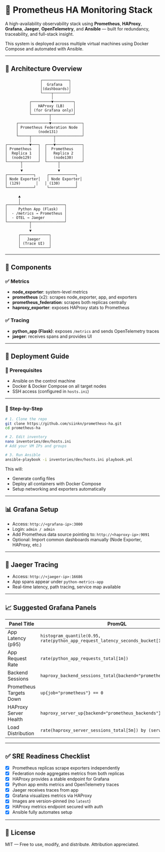 # 🚀 Prometheus HA Monitoring Stack

A high-availability observability stack using **Prometheus**, **HAProxy**, **Grafana**, **Jaeger**, **OpenTelemetry**, and **Ansible** — built for redundancy, traceability, and full-stack insight.

This system is deployed across multiple virtual machines using Docker Compose and automated with Ansible.

---

## 📌 Architecture Overview

```
                ┌────────────┐
                │  Grafana   │
                │(dashboards)│
                └────┬───────┘
                     │
           ┌─────────▼─────────┐
           │   HAProxy (LB)    │
           │ (for Grafana only)│
           └────────┬──────────┘
                    │
     ┌──────────────▼──────────────┐
     │ Prometheus Federation Node  │
     │         (node131)           │
     └─────┬──────────┬────────────┘
           │          │
┌──────────▼───┐  ┌───▼────────────┐
│ Prometheus   │  │  Prometheus    │
│  Replica 1   │  │   Replica 2    │
│  (node129)   │  │   (node130)    │
└──────┬───────┘  └─────┬──────────┘
       │                │
       ▼                ▼
┌────────────┐     ┌────────────┐
│ Node Exporter│   │ Node Exporter│
│ (129)       │   │ (130)       │
└────────────┘     └────────────┘

      ▲
      │
┌─────┴────────────────────┐
│     Python App (Flask)   │
│  - /metrics → Prometheus │
│  - OTEL → Jaeger         │
└──────────┬───────────────┘
           │
           ▼
      ┌─────────────┐
      │   Jaeger    │
      │ (Trace UI)  │
      └─────────────┘
```

---

## 🔧 Components

### ✅ Metrics

- **node_exporter**: system-level metrics
- **prometheus** (x2): scrapes node_exporter, app, and exporters
- **prometheus_federation**: scrapes both replicas centrally
- **haproxy_exporter**: exposes HAProxy stats to Prometheus

### ✅ Tracing

- **python_app (Flask)**: exposes `/metrics` and sends OpenTelemetry traces
- **jaeger**: receives spans and provides UI

---

## 🚀 Deployment Guide

### 📌 Prerequisites

- Ansible on the control machine
- Docker & Docker Compose on all target nodes
- SSH access (configured in `hosts.ini`)

---

### 📂 Step-by-Step

```bash
# 1. Clone the repo
git clone https://github.com/siinkn/prometheus-ha.git
cd prometheus-ha

# 2. Edit inventory
nano inventories/dev/hosts.ini
# Add your VM IPs and groups

# 3. Run Ansible
ansible-playbook -i inventories/dev/hosts.ini playbook.yml
```

This will:
- Generate config files
- Deploy all containers with Docker Compose
- Setup networking and exporters automatically

---

## 📊 Grafana Setup

- Access: `http://<grafana-ip>:3000`
- Login: `admin / admin`
- Add Prometheus data source pointing to: `http://<haproxy-ip>:9091`
- Optional: Import common dashboards manually (Node Exporter, HAProxy, etc.)

---

## 🔭 Jaeger Tracing

- Access: `http://<jaeger-ip>:16686`
- App spans appear under `python-metrics-app`
- Real-time latency, path tracing, service map available

---

## 📈 Suggested Grafana Panels

| Panel Title               | PromQL                                                                 |
|--------------------------|-------------------------------------------------------------------------|
| App Latency (p95)        | `histogram_quantile(0.95, rate(python_app_request_latency_seconds_bucket[1m]))` |
| App Request Rate         | `rate(python_app_requests_total[1m])`                                   |
| Backend Sessions         | `haproxy_backend_sessions_total{backend="prometheus_backends"}`         |
| Prometheus Targets Down  | `up{job="prometheus"} == 0`                                              |
| HAProxy Server Health    | `haproxy_server_up{backend="prometheus_backends"}`                      |
| Load Distribution        | `rate(haproxy_server_sessions_total[5m]) by (server)`                   |

---

## ✅ SRE Readiness Checklist

- [x] Prometheus replicas scrape exporters independently
- [x] Federation node aggregates metrics from both replicas
- [x] HAProxy provides a stable endpoint for Grafana
- [x] Python app emits metrics and OpenTelemetry traces
- [x] Jaeger receives traces from app
- [x] Grafana visualizes metrics via HAProxy
- [x] Images are version-pinned (no `latest`)
- [x] HAProxy metrics endpoint secured with auth
- [x] Ansible fully automates setup

---

## 🪪 License

MIT — Free to use, modify, and distribute. Attribution appreciated.



